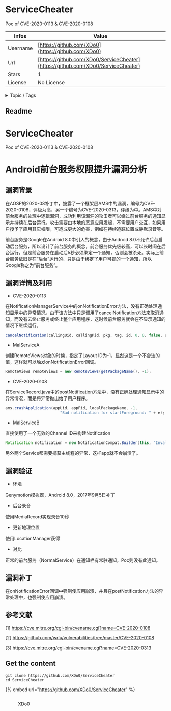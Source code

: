 # ServiceCheater

Poc of CVE-2020-0113 & CVE-2020-0108

| Infos    | Value                                                              |
| -------- | -------------------------------------------------------------------|
| Username | [https://github.com/XDo0](https://github.com/XDo0) |
| Url      | [https://github.com/XDo0/ServiceCheater](https://github.com/XDo0/ServiceCheater)                                               |
| Stars    | 1                                                          |
| License  | No License                                                        |

<details>

<summary>Topic / Tags</summary>

* android* cve

</details>

## Readme

# ServiceCheater
Poc of CVE-2020-0113 &amp; CVE-2020-0108
# Android前台服务权限提升漏洞分析
## 漏洞背景
在AOSP的2020-08补丁中，披露了一个框架层AMS中的漏洞，编号为CVE-2020-0108，评级为高，另一个编号为CVE-2020-0313，评级为中。AMS中对前台服务的处理中逻辑漏洞，成功利用该漏洞的攻击者可以绕过前台服务的通知显示并持续在后台运行。攻击需要由本地的恶意应用发起，不需要用户交互，如果用户授予了应用其它权限，可造成更大的危害，例如在持续追踪位置或静默录音等。

前台服务是Google在Android 8.0中引入的概念，由于Android 8.0不允许后台启动后台服务，所以设计了前台服务的概念，前台服务优先级较高，可以长时间在后台运行，但是前台服务在启动后5秒必须绑定一个通知，否则会被杀死。实际上前台服务依旧是在“后台”运行的，只是由于绑定了用户可视的一个通知，所以Google称之为“前台服务”。
## 漏洞详情及利用
- CVE-2020-0113

在NotificationManagerService中的onNotificationError方法，没有正确处理通知显示中的异常情况。由于该方法中只是调用了cancelNotification方法来取消通知，而没有去终止服务或终止整个应用程序，这时候前台服务就会在不显示通知的情况下继续运行。
```java
cancelNotification(callingUid, callingPid, pkg, tag, id, 0, 0, false, userId,REASON_ERROR, null);}
```
- MalServiceA

创建RemoteViews对象的时候，指定了Layout ID为-1，显然这是一个不合法的值，这样就可以触发onNotificationError回调。
```java
RemoteViews remoteViews = new RemoteViews(getPackageName(), -1);
```
- CVE-2020-0108

在ServiceRecord.java中的postNotification方法中，没有正确处理通知显示中的异常情况，而是将异常抛出给了用户程序。
```java
ams.crashApplication(appUid, appPid, localPackageName, -1,
                        "Bad notification for startForeground: " + e);
```
- MalServiceB

直接使用了一个无效的Channel ID来构建Notification
```java
Notification notification = new NotificationCompat.Builder(this, "InvalidInvalidInvalid")
```
另外两个Service都需要捕获主线程的异常，这样app就不会崩溃了。

## 漏洞验证
- 环境

Genymotion模拟器，Android 8.0，2017年9月5日补丁
- 后台录音

使用MediaRecord实现录音10秒
- 更新地理位置

使用LocationManager获得
- 对比

正常的前台服务（NormalService）在通知栏有常驻通知，Poc则没有此通知。
## 漏洞补丁
在onNotificationError回调中强制使应用崩溃，并且在postNotification方法的异常处理中，也强制使应用崩溃。
## 参考文献
[1] https://cve.mitre.org/cgi-bin/cvename.cgi?name=CVE-2020-0108

[2] https://github.com/wrlu/vulnerabilities/tree/master/CVE-2020-0108

[3] https://cve.mitre.org/cgi-bin/cvename.cgi?name=CVE-2020-0313






## Get the content

```
git clone https://github.com/XDo0/ServiceCheater
cd ServiceCheater
```

{% embed url="https://github.com/XDo0/ServiceCheater" %}

<figure><img src="https://avatars.githubusercontent.com/u/30046447?v=4" alt=""><figcaption><p>XDo0</p></figcaption></figure>
